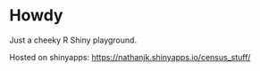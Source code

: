 # Howdy

Just a cheeky R Shiny playground.

Hosted on shinyapps: https://nathanjk.shinyapps.io/census_stuff/
